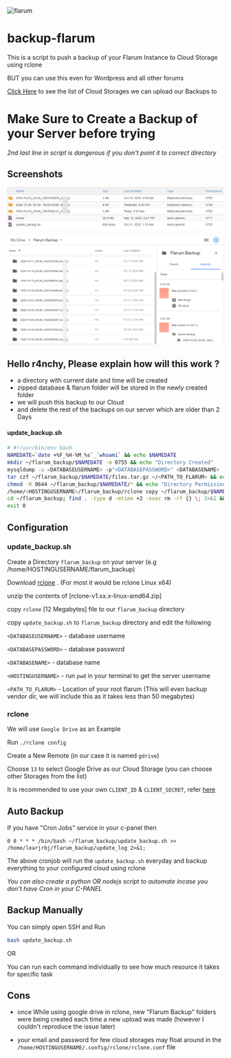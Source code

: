 ![flarum](https://i.imgur.com/bL7WdcT.jpg)

# backup-flarum
 This is a script to push a backup of your Flarum Instance to Cloud Storage using rclone

BUT you can use this even for Wordpress and all other forums

[Click Here](https://rclone.org/overview/) to see the list of Cloud Storages we can upload our Backups to

# Make Sure to Create a Backup of your Server before trying
*2nd last line in script is dangerous if you don't point it to correct directory*

## Screenshots

![backup-flarum-server](images/backup-flarum-server.png)

![backup-flarum-google-drive](images/backup-flarum-google-drive.png)

## Hello r4nchy, Please explain how will this work ?

- a directory with current date and time will be created
- zipped database & flarum folder will be stored in the newly created folder
- we will push this backup to our Cloud
- and delete the rest of the backups on our server which are older than 2 Days

#### update_backup.sh
```sh
# #!/usr/bin/env bash
NAMEDATE=`date +%F_%H-%M_%s`_`whoami` && echo $NAMEDATE
mkdir ~/flarum_backup/$NAMEDATE -m 0755 && echo "Directory Created"
mysqldump -u <DATABASEUSERNAME> -p"<DATABASEPASSWORD>" <DATABASENAME> | gzip > ~/flarum_backup/$NAMEDATE/db.sql.gz && echo "Database Dumped"
tar czf ~/flarum_backup/$NAMEDATE/files.tar.gz ~/<PATH_TO_FLARUM> && echo "Server Files Dumped"
chmod -R 0644 ~/flarum_backup/$NAMEDATE/* && echo "Directory Permission Restored"
/home/<HOSTINGUSERNAME>/flarum_backup/rclone copy ~/flarum_backup/$NAMEDATE "gdrive:Flarum Backup/$NAMEDATE"
cd ~/flarum_backup; find . -type d -mtime +2 -exec rm -rf {} \; 2>&1 && echo "Directory older than 2 days Deleted !!"
exit 0 
```

## Configuration

### update_backup.sh

Create a Directory `flarum_backup` on your server
(e.g /home/HOSTINGUSERNAME/flarum_backup)

Download [rclone](https://rclone.org/downloads/) . (For most it would be rclone Linux x64)

unzip the contents of [rclone-v1.xx.x-linux-amd64.zip]

copy `rclone` [12 Megabytes] file to our `flarum_backup` directory

copy `update_backup.sh` to `flarum_backup` directory and edit the following

`<DATABASEUSERNAME>` - database username

`<DATABASEPASSWORD>` - database password

`<DATABASENAME>` - database name

`<HOSTINGUSERNAME>` - run `pwd` in your terminal to get the server username

`<PATH_TO_FLARUM>` - Location of your root flarum (This will even backup vendor dir, we will include this as it takes less than 50 megabytes)

### rclone

We will use `Google Drive` as an Example

Run `./rclone config`

Create a New Remote (in our case it is named `gdrive`)

Choose `13` to select Google Drive as our Cloud Storage (you can choose other Storages from the list)

It is recommended to use your own `CLIENT_ID` & `CLIENT_SECRET`, refer [here](https://github.com/alx-xlx/goindex#get-google-clientid-and-secretid)

## Auto Backup

If you have "Cron Jobs" service in your c-panel then 

```
0 0 * * * /bin/bash ~/flarum_backup/update_backup.sh >> /home/learjrbj/flarum_backup/update_log 2>&1;
```

The above cronjob will run the `update_backup.sh` everyday and backup everything to your configured cloud using rclone

*You can also create a python OR nodejs script to automate incase you don't have Cron in your C-PANEL*


## Backup Manually

You can simply open SSH and Run

```sh
bash update_backup.sh
```
OR

You can run each command individually to see how much resource it takes for specific task



## Cons

- once While using google drive in rclone, new "Flarum Backup" folders were being created each time a new upload was made (however I couldn't reproduce the issue later)

- your email and password for few cloud storages may float around in the `/home/HOSTINGUSERNAME/.config/rclone/rclone.conf` file